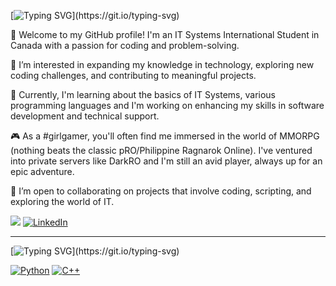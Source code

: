 [![Typing SVG](https://readme-typing-svg.demolab.com?font=Fira+Code&pause=1000&color=F77BC7&width=435&lines=Hi!+I'm+Graceth+%2Fgrey-set%2F!)](https://git.io/typing-svg)

🌟 Welcome to my GitHub profile! I'm an IT Systems International Student in Canada with a passion for coding and problem-solving. 

👀 I’m interested in expanding my knowledge in technology, exploring new coding challenges, and contributing to meaningful projects.

🌱 Currently, I'm learning about the basics of IT Systems, various programming languages and I'm working on enhancing my skills in software development and technical support.

🎮 As a #girlgamer, you'll often find me immersed in the world of MMORPG (nothing beats the classic pRO/Philippine Ragnarok Online). I've ventured into private servers like DarkRO and I'm still an avid player, always up for an epic adventure.

💞️ I’m open to collaborating on projects that involve coding, scripting, and exploring the world of IT.

![](https://komarev.com/ghpvc/?username=gracethcor&style=plastic&color=ff69b4) [![LinkedIn](https://img.shields.io/badge/-LinkedIn-blue?style=flat&logo=linkedin&logoColor=white&link=https://www.linkedin.com/in/gracethcornelio/)](https://www.linkedin.com/in/gracethcornelio/)

<!---
gracethcor/gracethcor is a ✨ special ✨ repository because its README.md appears on your GitHub profile.
You can click the Preview link to see how your changes will appear on your profile before committing.
--->

---

[![Typing SVG](https://readme-typing-svg.demolab.com?font=Fira+Code&pause=1000&color=F77BC7&width=435&lines=Languages%2FTools+currently+learning..)](https://git.io/typing-svg)

[![Python](https://img.icons8.com/color/48/000000/python.png)](https://www.python.org/)
[![C++](https://img.icons8.com/color/48/000000/c-plus-plus-logo.png)](https://en.cppreference.com/)

<!-- Add more icons and links here for other languages and tools. -->
